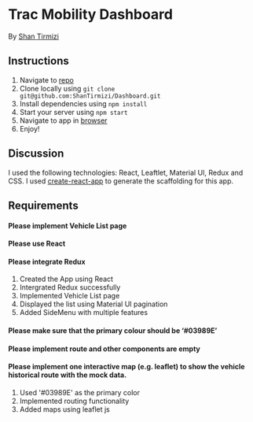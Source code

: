 # Trac Mobility Dashboard

By [Shan Tirmizi](mailto:tirmizishahnawaz@gmail.com)

## Instructions

1. Navigate to [repo](https://github.com/ShanTirmizi/Dashboard)
2. Clone locally using
   `git clone git@github.com:ShanTirmizi/Dashboard.git`
3. Install dependencies using `npm install`
4. Start your server using `npm start`
5. Navigate to app in [browser](http://localhost:3000)
6. Enjoy!

## Discussion

I used the following technologies: React, Leaftlet, Material UI, Redux and CSS.
I used [create-react-app](https://reactjs.org/docs/create-a-new-react-app.html)
to generate the scaffolding for this app.

## Requirements

#### Please implement Vehicle List page
#### Please use React
#### Please integrate Redux

1. Created the App using React
2. Intergrated Redux successfully 
3. Implemented Vehicle List page 
4. Displayed the list using Material UI pagination 
5. Added SideMenu with multiple features


#### Please make sure that the primary colour should be ‘#03989E’
#### Please implement route and other components are empty
#### Please implement one interactive map (e.g. leaflet) to show the vehicle historical route with the mock data.

1. Used '#03989E' as the primary color
2. Implemented routing functionality
3. Added maps using leaflet js

